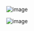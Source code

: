 ![image](https://github.com/sarasza/CSSBattle2024/assets/105318470/979c5aee-f2b8-4448-87c0-f10ba822c990)

![image](https://github.com/sarasza/CSSBattle2024/assets/105318470/b44f414c-64fa-4331-8628-c391956751ff)
